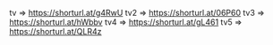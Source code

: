 tv => https://shorturl.at/g4RwU
tv2 => https://shorturl.at/06P60
tv3 => https://shorturl.at/hWbbv
tv4 => https://shorturl.at/gL461
tv5 => https://shorturl.at/QLR4z
